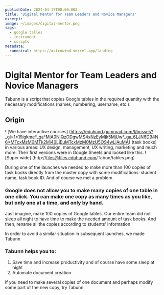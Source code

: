 ```yaml
---
publishDate: 2024-04-17T00:00:00Z
title: 'Digital Mentor for Team Leaders and Novice Managers'
excerpt: 
image: ~/images/digital-mentor.png
tags:
  - google talles
  - instrument
  - scripts
metadata:
  canonical: https://astrowind.vercel.app/landing 
---
```


# Digital Mentor for Team Leaders and Novice Managers
Tabunn is a script that copies Google tables in the required quantity with the necessary modifications (names, numbering, username, etc.).

## Origin 
! [We have interactive courses] (https://eduhund.gumroad.com/l/bosses?_gl=1*19igkme*_ga*MjA0NjQzODgwMS4xNzEyMjk5MjUw*_ga_6LJN6D94N6*MTcxMzM0MTk2Mi40LjEuMTcxMzM0MzU5OS4wLjAuMA) (task books) in various areas: UX design, management, UX writing, marketing and much more. Their first versions were in Google Sheets and looked like this.
![Super wide] (http://files@files.eduhund.com/Tabun/tables.png) 

During one of the launches we needed to make more than 100 copies of task books directly from the master copy with some modifications: student name, task book ID. And of course we met a problem. 

### Google does not allow you to make many copies of one table in one click. You can make one copy as many times as you like, but only one at a time, and only by hand. 

Just imagine, make 100 copies of Google tables. Our entire team did not sleep all night to have time to make the needed amount of task books. And then, rename all the copies according to students’ information. 

In order to avoid a similar situation in subsequent launches, we made Tabunn. 

### Tabunn helps you to:
1. Save time and increase productivity and of course have some sleep at night
2. Automate document creation 

If you need to make several copies of one document and perhaps modify some part of the new copy, try Tabunn. 

